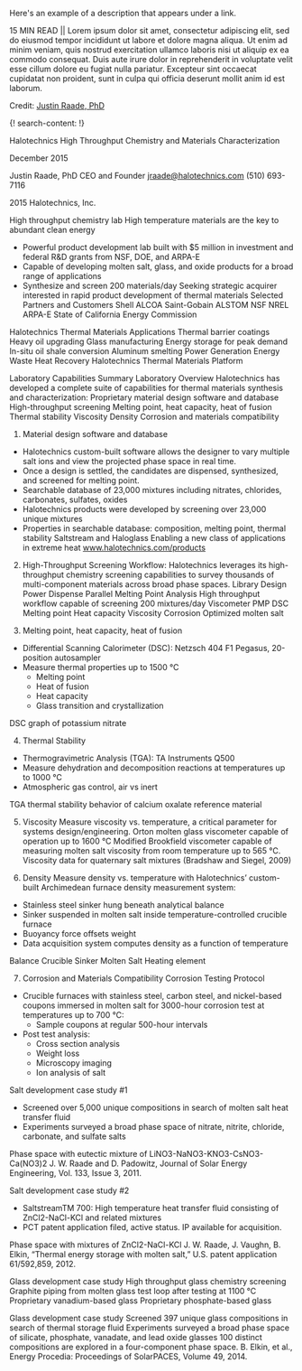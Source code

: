 Here's an example of a description that appears under a link.

15 MIN READ || Lorem ipsum dolor sit amet, consectetur adipiscing elit, sed do eiusmod tempor incididunt ut labore et dolore magna aliqua. Ut enim ad minim veniam, quis nostrud exercitation ullamco laboris nisi ut aliquip ex ea commodo consequat. Duis aute irure dolor in reprehenderit in voluptate velit esse cillum dolore eu fugiat nulla pariatur. Excepteur sint occaecat cupidatat non proident, sunt in culpa qui officia deserunt mollit anim id est laborum.

Credit: [Justin Raade, PhD](https://www.halotechnics.com/)


{! search-content: !}




Halotechnics High Throughput Chemistry and Materials Characterization


December 2015

Justin Raade, PhD
CEO and Founder
jraade@halotechnics.com
(510) 693-7116

2015 Halotechnics, Inc.


High throughput chemistry lab
High temperature materials are the key to abundant clean energy
* Powerful product development lab built with $5 million in investment and federal R&D grants from NSF, DOE, and ARPA-E
* Capable of developing molten salt, glass, and oxide products for a broad range of applications
* Synthesize and screen 200 materials/day
Seeking strategic acquirer interested in rapid product development of thermal materials
Selected Partners and Customers
Shell
ALCOA
Saint-Gobain
ALSTOM
NSF
NREL
ARPA-E
State of California Energy Commission


Halotechnics Thermal Materials Applications
Thermal barrier coatings
Heavy oil upgrading
Glass manufacturing
Energy storage for peak demand
In-situ oil shale conversion
Aluminum smelting
Power Generation
Energy
Waste Heat Recovery
Halotechnics Thermal Materials Platform 


Laboratory Capabilities Summary
Laboratory Overview
Halotechnics has developed a complete suite of capabilities for thermal materials synthesis and characterization: 
Proprietary material design software and database
High-throughput screening
Melting point, heat capacity, heat of fusion
Thermal stability
Viscosity
Density
Corrosion and materials compatibility


1. Material design software and database
* Halotechnics custom-built software allows the designer to vary multiple salt ions and view the projected phase space in real time.
* Once a design is settled, the candidates are dispensed, synthesized, and screened for melting point.
* Searchable database of 23,000 mixtures including nitrates, chlorides, carbonates, sulfates, oxides
* Halotechnics products were developed by screening over 23,000 unique mixtures
* Properties in searchable database: composition, melting point, thermal stability
Saltstream and Haloglass
Enabling a new class of applications in extreme heat
www.halotechnics.com/products 


2. High-Throughput Screening
Workflow:
Halotechnics leverages its high-throughput chemistry screening capabilities to survey thousands of multi-component materials across broad phase spaces.
Library Design
Power Dispense
Parallel Melting Point Analysis
High throughput workflow capable of screening 200 mixtures/day
Viscometer
PMP
DSC
Melting point
Heat capacity
Viscosity
Corrosion
Optimized molten salt


3. Melting point, heat capacity, heat of fusion
* Differential Scanning Calorimeter (DSC): Netzsch 404 F1 Pegasus, 20-position autosampler
* Measure thermal properties up to 1500 °C
  * Melting point
  * Heat of fusion
  * Heat capacity
  * Glass transition and crystallization
  
DSC graph of potassium nitrate


4. Thermal Stability
* Thermogravimetric Analysis (TGA): TA Instruments Q500
* Measure dehydration and decomposition reactions at temperatures up to 1000 °C
* Atmospheric gas control, air vs inert

TGA thermal stability behavior of calcium oxalate reference material


5. Viscosity
Measure viscosity vs. temperature, a critical parameter for systems design/engineering. 
Orton molten glass viscometer capable of operation up to 1600 °C
Modified Brookfield viscometer capable of measuring molten salt viscosity from room temperature up to 565 °C.
Viscosity data for quaternary salt mixtures (Bradshaw and Siegel, 2009)



6. Density
Measure density vs. temperature with Halotechnics’ custom-built  Archimedean furnace density measurement system:
* Stainless steel sinker hung beneath analytical balance
* Sinker suspended in molten salt inside temperature-controlled crucible furnace
* Buoyancy force offsets weight
* Data acquisition system computes density as a function of temperature
  
Balance
Crucible
Sinker
Molten Salt
Heating element



7. Corrosion and Materials Compatibility
Corrosion Testing Protocol
* Crucible furnaces with stainless steel, carbon steel, and nickel-based coupons immersed in molten salt for 3000-hour corrosion test at temperatures up to 700 °C:
  * Sample coupons at regular 500-hour intervals
* Post test analysis:
  * Cross section analysis
  * Weight loss
  * Microscopy imaging
  * Ion analysis of salt



Salt development case study #1
* Screened over 5,000 unique compositions in search of molten salt heat transfer fluid
* Experiments surveyed a broad phase space of nitrate, nitrite, chloride, carbonate, and sulfate salts

Phase space with eutectic mixture of LiNO3-NaNO3-KNO3-CsNO3-Ca(NO3)2
J. W. Raade and D. Padowitz, Journal of Solar Energy Engineering, Vol. 133, Issue 3, 2011.



Salt development case study #2
* SaltstreamTM 700: High temperature heat transfer fluid consisting of ZnCl2-NaCl-KCl and related mixtures
* PCT patent application filed, active status. IP available for acquisition.

Phase space with mixtures of ZnCl2-NaCl-KCl 
J. W. Raade, J. Vaughn, B. Elkin, “Thermal energy storage with molten salt,” U.S. patent application 61/592,859, 2012.



Glass development case study
High throughput glass chemistry screening
Graphite piping from molten glass test loop after testing at 1100 °C
Proprietary vanadium-based glass
Proprietary phosphate-based glass



Glass development case study
Screened 397 unique glass compositions in search of thermal storage fluid
Experiments surveyed a broad phase space of silicate, phosphate, vanadate, and lead oxide glasses
100 distinct compositions are explored in a four-component phase space. 
B. Elkin, et al., Energy Procedia: Proceedings of SolarPACES, Volume 49, 2014.
